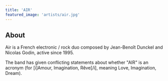```yaml
---
title: 'AIR'
featured_image: 'artists/air.jpg'
---
```


## About

Air is a French electronic / rock duo composed by Jean-Benoît Dunckel and Nicolas Godin, active since 1995. 

The band has given conflicting statements about whether "AIR" is an acronym (for [i]Amour, Imagination, Rêve[/i], meaning Love, Imagination, Dream).
